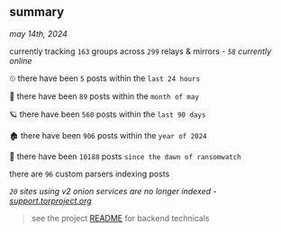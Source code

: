 
## summary
_may 14th, 2024_

currently tracking `163` groups across `299` relays & mirrors - _`58` currently online_

⏲ there have been `5` posts within the `last 24 hours`

🦈 there have been `89` posts within the `month of may`

🪐 there have been `560` posts within the `last 90 days`

🏚 there have been `906` posts within the `year of 2024`

🦕 there have been `10188` posts `since the dawn of ransomwatch`

there are `96` custom parsers indexing posts

_`20` sites using v2 onion services are no longer indexed - [support.torproject.org](https://support.torproject.org/onionservices/v2-deprecation/)_

> see the project [README](https://github.com/joshhighet/ransomwatch#ransomwatch--) for backend technicals
